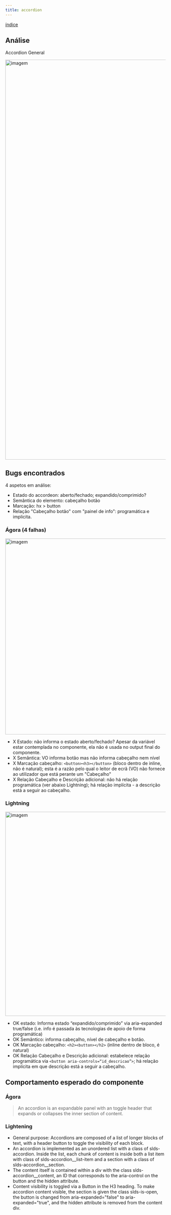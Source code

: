 ```yaml
---
title: accordion
---
```


[índice](index.md)

## Análise

Accordion General

<img width="1257" alt="imagem" src="https://github.com/amagovpt/booka11y/assets/27677125/e32c17ca-8e93-4c9a-a849-d038370d7bf6">

## Bugs encontrados

4 aspetos em análise:

- Estado do accordeon: aberto/fechado; expandido/comprimido?
- Semântica do elemento: cabeçalho botão
- Marcação: hx > button
- Relação "Cabeçalho botão" com "painel de info": programática e implicita.

### Ágora (4 falhas)

<img width="616" alt="imagem" src="https://github.com/amagovpt/booka11y/assets/27677125/02817e77-fbc2-4590-86f4-1acf6d52eeb6">


- X Estado: não informa o estado aberto/fechado? Apesar da variável estar contemplada no componente, ela não é usada no output final do componente.
- X Semântica: VO informa botão mas não informa cabeçalho nem nível
- X Marcação cabeçalho: `<button><h3></button>` (bloco dentro de inline, não é natural); esta é a razão pelo qual o leitor de ecrã (VO) não fornece ao utilizador que está perante um "Cabeçalho"
- X Relação Cabeçalho e Descrição adicional: não há relação programática (ver abaixo Lightning); há relação implícita - a descrição está a seguir ao cabeçalho.

### Lightning

<img width="642" alt="imagem" src="https://github.com/amagovpt/booka11y/assets/27677125/873bc625-b10d-44d5-be0d-2c4ccea0b228">


- OK estado: Informa estado “expandido/comprimido” via aria-expanded true/false (i.e. info é passada às tecnologias de apoio de forma programática)
- OK Semântico: informa cabeçalho, nível de cabeçalho e botão.
- OK Marcação cabeçalho: `<h2><button></h2>` (inline dentro de bloco, é natural)
- OK Relação Cabeçalho e Descrição adicional: estabelece relação programática via `<button aria-controls=“id_descricao”>`; há relação implícita em que descrição está a seguir a cabeçalho.

## Comportamento esperado do componente

### Ágora

> An accordion is an expandable panel with an toggle header that expands or collapses the inner section of content.

### Lightening

- General purpose: Accordions are composed of a list of longer blocks of text, with a header button to toggle the visibility of each block.
- An accordion is implemented as an unordered list with a class of slds-accordion. Inside the list, each chunk of content is inside both a list item with class of slds-accordion__list-item and a section with a class of slds-accordion__section.
- The content itself is contained within a div with the class slds-accordion__content, an ID that corresponds to the aria-control on the button and the hidden attribute.
- Content visibility is toggled via a Button in the H3 heading. To make accordion content visible, the section is given the class slds-is-open, the button is changed from aria-expanded="false" to aria-expanded="true", and the hidden attribute is removed from the content div.
